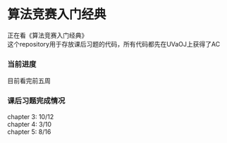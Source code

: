 # 算法竞赛入门经典
正在看《算法竞赛入门经典》</br>
这个repository用于存放课后习题的代码，所有代码都先在UVaOJ上获得了AC

### 当前进度
目前看完前五周

### 课后习题完成情况
chapter 3: 10/12 </br>
chapter 4: 3/10 </br>
chapter 5: 8/16
